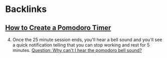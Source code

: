 
# Backlinks
## [How to Create a Pomodoro Timer](<How to Create a Pomodoro Timer.md>)
4. Once the 25 minute session ends, you'll hear a bell sound and you'll see a quick notification telling that you can stop working and rest for 5 minutes. [Question: Why can't I hear the pomodoro bell sound?](<Question: Why can't I hear the pomodoro bell sound?.md>)

